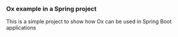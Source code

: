 ### Ox example in a Spring project

This is a simple project to show how Ox can be used in Spring Boot applications